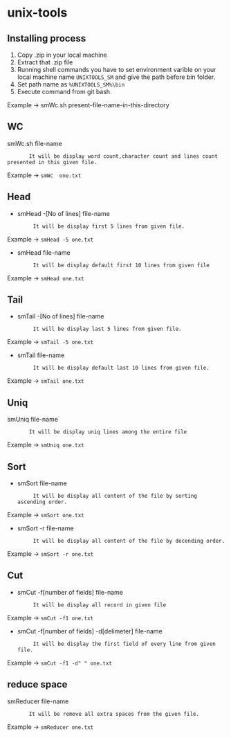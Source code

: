 unix-tools
==========

## Installing process

1. Copy .zip in your local machine
2. Extract that .zip file
3. Running shell commands you have to set environment varible on your local machine name `UNIXTOOLS_SM` 
and give the path before bin folder.
4. Set path name as `%UNIXTOOLS_SM%\bin` 
5. Execute command from git bash.

Example ->  smWc.sh present-file-name-in-this-directory

## WC

smWc.sh  file-name           

           It will be display word count,character count and lines count presented in this given file.
           
Example ->    `smWc  one.txt`


## Head

* smHead -[No of lines]  file-name

           It will be display first 5 lines from given file.
           
Example ->  `smHead -5 one.txt`


* smHead file-name 
           
           It will be display default first 10 lines from given file
           
Example -> `smHead one.txt`


## Tail

* smTail -[No of lines]  file-name

           It will be display last 5 lines from given file.
           
Example ->  `smTail -5 one.txt`


* smTail file-name 
           
           It will be display default last 10 lines from given file.
           
Example -> `smTail one.txt`


## Uniq

smUniq file-name

           It will be display uniq lines among the entire file
           
Example -> `smUniq one.txt`


## Sort

* smSort file-name

           It will be display all content of the file by sorting ascending order.
           
Example -> `smSort one.txt`


* smSort -r file-name


           It will be display all content of the file by decending order.
           
Example -> `smSort -r one.txt`


## Cut

* smCut -f[number of fields] file-name

           It will be display all record in given file
           
Example -> `smCut -f1 one.txt`


* smCut -f[number of fields] -d[delimeter] file-name


           It will be display the first field of every line from given file.
           
Example -> `smCut -f1 -d" " one.txt`


## reduce space

smReducer file-name

           It will be remove all extra spaces from the given file.
           
Example -> `smReducer one.txt`
